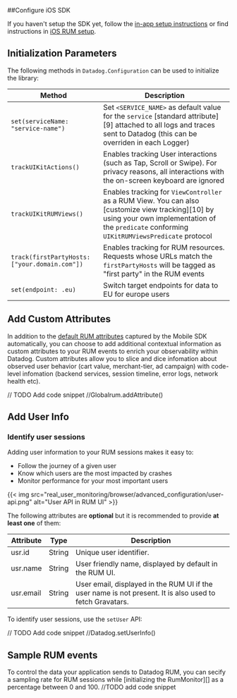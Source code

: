 ##Configure iOS SDK

If you haven't setup the SDK yet, follow the [in-app setup instructions][1] or find instructions in [iOS RUM setup][2]. 

## Initialization Parameters
 
The following methods in `Datadog.Configuration` can be used to initialize the library:
 
| Method                           | Description                                                                                                                                                                                                                                                             |
|----------------------------------|-------------------------------------------------------------------------------------------------------------------------------------------------------------------------------------------------------------------------------------------------------------------------|
| `set(serviceName: "service-name")` | Set `<SERVICE_NAME>` as default value for the `service` [standard attribute][9] attached to all logs and traces sent to Datadog (this can be overriden in each Logger)    |
| `trackUIKitActions()` | Enables tracking User interactions (such as Tap, Scroll or Swipe). For privacy reasons, all interactions with the on-screen keyboard are ignored |
| `trackUIKitRUMViews()` | Enables tracking for `ViewController` as a RUM View. You can also [customize view tracking][10] by using your own implementation of the `predicate` conforming `UIKitRUMViewsPredicate` protocol  |
| `track(firstPartyHosts: ["your.domain.com"])` | Enables tracking for RUM resources. Requests whose URLs match the `firstPartyHosts` will be tagged as "first party" in the RUM events |
| `set(endpoint: .eu)` | Switch target endpoints for data to EU for europe users  |


## Add Custom Attributes

In addition to the [default RUM attributes][3] captured by the Mobile SDK automatically, you can choose to add additional contextual information as custom attributes to your RUM events to enrich your observability within Datadog. Custom attributes allow you to slice and dice infomation about observed user behavior (cart value, merchant-tier, ad campaign) with code-level infomation (backend services, session timeline, error logs, network health etc).

// TODO Add code snippet
//Globalrum.addAttribute()

## Add User Info

### Identify user sessions
Adding user information to your RUM sessions makes it easy to:
* Follow the journey of a given user
* Know which users are the most impacted by crashes
* Monitor performance for your most important users

{{< img src="real_user_monitoring/browser/advanced_configuration/user-api.png" alt="User API in RUM UI"  >}}

The following attributes are **optional** but it is recommended to provide **at least one** of them:

| Attribute  | Type | Description                                                                                              |
|------------|------|----------------------------------------------------------------------------------------------------|
| usr.id    | String | Unique user identifier.                                                                                  |
| usr.name  | String | User friendly name, displayed by default in the RUM UI.                                                  |
| usr.email | String | User email, displayed in the RUM UI if the user name is not present. It is also used to fetch Gravatars. |

To identify user sessions, use the `setUser` API:

// TODO Add code snippet
//Datadog.setUserInfo()

## Sample RUM events

To control the data your application sends to Datadog RUM, you can secify a sampling rate for RUM sessions while [initializing the RumMonitor][] as a percentage between 0 and 100.
//TODO add code snippet


[1]: https://app.datadoghq.com/rum/create
[2]: /real_user_monitoring/ios
[3]: /real_user_monitoring/ios/data_collected